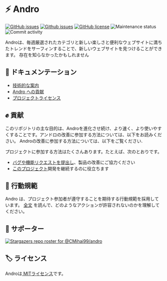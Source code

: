 # ⚡ Andro

[![GitHub issues](https://img.shields.io/github/issues/CMihai99/andro?style=flat-square)](https://github.com/CMihai99/andro/issues)
[![Github issues](https://img.shields.io/github/issues-closed/CMihai99/andro?style=flat-square)](https://github.com/CMihai99/andro/issues?q=is%3Aissue+is%3Aclosed)
[![GitHub license](https://img.shields.io/github/license/CMihai99/andro?color=g&style=flat-square)](https://github.com/CMihai99/andro/blob/master/LICENSE)
![Maintenance status](https://img.shields.io/maintenance/yes/2021?style=flat-square)
![Commit activity](https://img.shields.io/github/commit-activity/w/CMihai99/andro?color=g&style=flat-square)

Androは、毎週厳選されたカテゴリと新しい楽しさと便利なウェブサイトに満ちたトレンドをサーフィンすることで、新しいウェブサイトを見つけることができます。 存在を知らなかったかもしれません

## 📃 ドキュメンテーション

  - [技術的な案内](https://github.com/CMihai99/andro/blob/main/README.md)
  - [Andro への貢献](https://github.com/CMihai99/andro/blob/main/CONTRIBUTING.md)
  - [プロジェクトライセンス](https://github.com/CMihai99/andro/blob/main/LICENSE)

## ✊ 貢献

このリポジトリの主な目的は、Androを進化させ続け、より速く、より使いやすくすることです。アンドロの改善に参加する方法については、以下をお読みください。 Androの改善に参加する方法については、以下をご覧ください.

プロジェクトに参加する方法はたくさんあります。たとえば、次のとおりです。

  - [バグや機能リクエストを提出し](https://github.com/CMihai99/andro/issues)、製品の改善にご協力ください
  - [このプロジェクト](https://www.paypal.com/paypalme/Impulse884?locale.x=en_US)開発を継続するのに役立ちます

## 🙌 行動規範

Andro は、プロジェクト参加者が遵守することを期待する行動規範を採用しています。 [全文](https://code.fb.com/codeofconduct) を読んで、どのようなアクションが許容されないのかを理解してください。

## 👏 サポーター

[![Stargazers repo roster for @CMihai99/andro](https://reporoster.com/stars/CMihai99/andro)](https://github.com/CMihai99/andro/stargazers)

## 🏷 ライセンス

Androは[ MITライセンス](LICENSE)です。